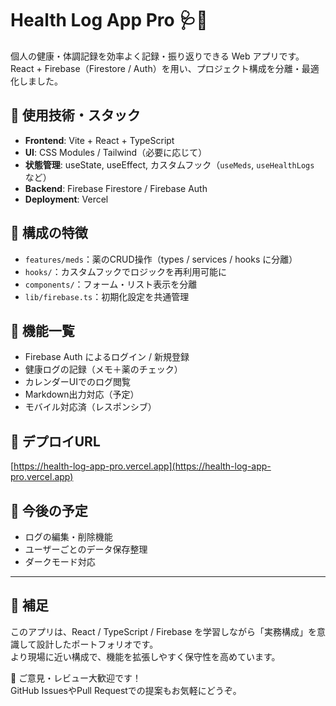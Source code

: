 # Health Log App Pro 🩺🌸


個人の健康・体調記録を効率よく記録・振り返りできる Web アプリです。  
React + Firebase（Firestore / Auth）を用い、プロジェクト構成を分離・最適化しました。

## 🔧 使用技術・スタック

- **Frontend**: Vite + React + TypeScript
- **UI**: CSS Modules / Tailwind（必要に応じて）
- **状態管理**: useState, useEffect, カスタムフック（`useMeds`, `useHealthLogs` など）
- **Backend**: Firebase Firestore / Firebase Auth
- **Deployment**: Vercel

## 📁 構成の特徴

- `features/meds`：薬のCRUD操作（types / services / hooks に分離）
- `hooks/`：カスタムフックでロジックを再利用可能に
- `components/`：フォーム・リスト表示を分離
- `lib/firebase.ts`：初期化設定を共通管理

## 🚀 機能一覧

- Firebase Auth によるログイン / 新規登録
- 健康ログの記録（メモ＋薬のチェック）
- カレンダーUIでのログ閲覧
- Markdown出力対応（予定）
- モバイル対応済（レスポンシブ）

## 🔗 デプロイURL

[https://health-log-app-pro.vercel.app](https://health-log-app-pro.vercel.app)

## 📌 今後の予定

- ログの編集・削除機能
- ユーザーごとのデータ保存整理
- ダークモード対応

---

## 🙌 補足

このアプリは、React / TypeScript / Firebase を学習しながら「実務構成」を意識して設計したポートフォリオです。  
より現場に近い構成で、機能を拡張しやすく保守性を高めています。


📣 ご意見・レビュー大歓迎です！  
GitHub IssuesやPull Requestでの提案もお気軽にどうぞ。

